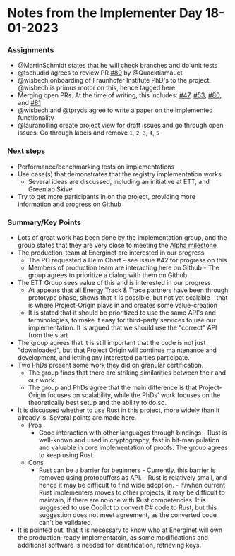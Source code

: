 # Notes from the Implementer Day 18-01-2023

### Assignments  
- @MartinSchmidt states that he will check branches and do unit tests
- @tschudid agrees to review PR [#80](https://github.com/project-origin/registry/pull/80) by @Quacktiamauct
- @wisbech onboarding of Fraunhofer Institute PhD's to the project. @wisbech is primus motor on this, hence tagged here. 
- Merging open PRs. At the time of writing, this includes: [#47](https://github.com/project-origin/registry/pull/47), [#53](https://github.com/project-origin/registry/pull/53), [#80](https://github.com/project-origin/registry/pull/80), and [#81](https://github.com/project-origin/registry/pull/81)
- @wisbech and @tpryds agree to write a paper on the implemented functionality 
- @lauranolling create project view for draft issues and go through open issues. Go through labels and remove `1`, `2`, `3`, `4`, `5`
	
### Next steps 
- Performance/benchmarking tests on implementations
- Use case(s) that demonstrates that the  registry implementation works
    - Several ideas are discussed, including an initiative at ETT, and Greenlab Skive
- Try to get more participants in on the project, providing more information and progress on Github 
	
### Summary/Key Points
- Lots of great work has been done by the implementation group, and the group states that they are very close to meeting the [Alpha milestone](https://github.com/project-origin/registry/milestone/1)
- The production-team at Energinet are interested in our progress
    - The PO requested a Helm Chart - see issue #42 for progress on this
    - Members of production team are interacting here on Github - The group agrees to prioritize a dialog with them on Github.
- The ETT  Group sees value of this and is interested in our progress. 
    - At appears that all Energy Track & Trace partners have been through prototype phase, shows that it is possible, but not yet scalable - that is where Project-Origin plays in and creates some value-creation
    - It is stated that it should be prioritized to use the same API's and terminologies, to make it easy for third-party services to use our implementation. It is argued that we should use the "correct" API from the start 
- The group agrees that it is still important that the code is not just "downloaded", but that Project Origin will continue maintenance and development, and letting any interested parties participate.
- Two PhDs present some work they did on granular certification. 
    - The group finds that there are striking similarities between their and our work. 
    - The group and PhDs agree that the main difference is that Project-Origin focuses on scalability, while the PhDs' work focuses on the theoretically best setup and the ability to do so.  
- It is discussed whether to use Rust in this project, more widely than it already is. Several points are made here. 
    - Pros
        - Good interaction with other languages through bindings
			  - Rust is well-known and used in cryptography, fast in bit-manipulation and valuable in core implementation of proofs. The group agrees to keep using Rust.  
    - Cons
        - Rust can be a barrier for beginners - Currently, this barrier is removed using protobuffers as API. 
			  - Rust is relatively small, and hence it may be difficult to find wide adoption.
			  - If/when current Rust implementers moves to other projects, it may be difficult to maintain, if there are no one with Rust competencies. It is suggested to use Copilot to convert C# code to Rust, but this suggestion does not meet agreement, as the converted code can't be validated. 
- It is pointed out, that it is necessary to know who at Energinet will own the production-ready implementatoin, as some modifications and additional software is needed for identification, retrieving keys.

